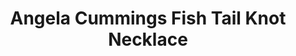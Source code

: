 ---
title: Angela Cummings Fish Tail Knot Necklace
description: |
  A double strand of 108 Cultured Pearls is finished with a beautifully detailed, sculpted Fish Tail Pave Diamond clasp - elevated whimsy at its best.
specs: |
  7 1/2 - 8mm Cultured Pearls with 2.18 carats of White Diamonds, set in Platinum.
images:
  - angela-cummings-for-assael-fish-tail-knot-necklace.png
category: Angela Cummings
tags:
  - necklaces
---